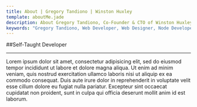 ```yaml
---
title: About | Gregory Tandiono | Winston Huxley
template: aboutMe.jade
description: About Gregory Tandiono, Co-Founder & CTO of Winston Huxley.
keywords: "Gregory Tandiono, Web Developer, Web Designer, Node Developer, Ruby Developer, Ruby on Rails Developer, PHP Developer."
---
```


##Self-Taught Developer
***

Lorem ipsum dolor sit amet, consectetur adipisicing elit, sed do eiusmod
tempor incididunt ut labore et dolore magna aliqua. Ut enim ad minim veniam,
quis nostrud exercitation ullamco laboris nisi ut aliquip ex ea commodo
consequat. Duis aute irure dolor in reprehenderit in voluptate velit esse
cillum dolore eu fugiat nulla pariatur. Excepteur sint occaecat cupidatat non
proident, sunt in culpa qui officia deserunt mollit anim id est laborum.